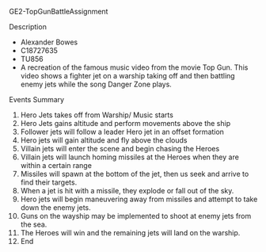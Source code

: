 GE2-TopGunBattleAssignment


Description 
- Alexander Bowes
- C18727635 
- TU856
- A recreation of the famous music video from the movie Top Gun. This video shows a fighter jet on a warship taking off and then battling enemy jets while the song Danger Zone plays.

Events Summary

1. Hero Jets takes off from Warship/ Music starts
2. Hero Jets gains altitude and perform movements above the ship
3. Follower jets will follow a leader Hero jet in an offset formation
4. Hero jets will gain altitude and fly above the clouds
5. Villain jets will enter the scene and begin chasing the Heroes
6. Villain jets will launch homing missiles at the Heroes when they are within a certain range
7. Missiles will spawn at the bottom of the jet, then us seek and arrive to find their targets.
8. When a jet is hit with a missile, they explode or fall out of the sky.
9. Hero jets will begin maneuvering away from missiles and attempt to take down the enemy jets.
10. Guns on the wayship may be implemented to shoot at enemy jets from the sea.
11. The Heroes will win and the remaining jets will land on the warship.
12. End
